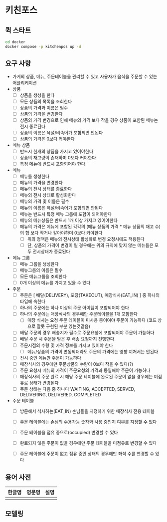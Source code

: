 # 키친포스

## 퀵 스타트

```sh
cd docker
docker compose -p kitchenpos up -d
```

## 요구 사항
- 가게의 상품, 메뉴, 주문테이블을 관리할 수 있고 사용자가 음식을 주문할 수 있는 어플리케이션
- 상품
  -[ ] 상품을 생성을 한다
  -[ ] 모든 상품의 목록을 조회한다
  -[ ] 상품의 가격과 이름은 필수
  -[ ] 상품의 가격을 변경한다
  -[ ] 상품의 가격 변경으로 인해 메뉴의 가격 보다 작을 경우 상품이 포함된 메뉴는 전시 종료된다
  -[ ] 상품의 이름은 욕설/비속어가 포함되면 안된다
  -[ ] 상품의 가격은 0보다 커야한다

- 메뉴 상품 
  -[ ] 반드시 한개의 상품을 가지고 있어야한다
  -[ ] 상품의 재고량이 존재하며 0보다 커야한다
  -[ ] 특정 메뉴에 반드시 포함되어야 한다

- 메뉴
  -[ ] 메뉴를 생성한다
  -[ ] 메뉴의 가격을 변경한다
  -[ ] 메뉴의 전시 상태를 종료한다
  -[ ] 메뉴의 전시 상태로 활성화한다
  -[ ] 메뉴의 가격 및 이름은 필수
  -[ ] 메뉴의 이름은 욕설/비속어가 포함되면 안된다
  -[ ] 메뉴는 반드시 특정 메뉴 그룹에 포함이 되어야한다
  -[ ] 메뉴의 메뉴상품은 반드시 1개 이상 가지고 있어야한다 
  -[ ] 메뉴의 가격은 메뉴에 포함된 각각의 (메뉴 상품의 가격 * 메뉴 상품의 재고 수)의 합 보다 작거나 같아야하며 0보다 커야한다
    -[ ] 위의 정책은 메뉴의 전시상태 활성화로 변경 요청시에도 적용된다
    -[ ] 단, 상품의 가격이 변경이 될 경우에는 위의 규칙에 맞지 않는 메뉴들은 모두 전시상태가 종료된다

- 메뉴 그룹
  -[ ] 메뉴 그룹을 생성한다
  -[ ] 메뉴그룹의 이름은 필수
  -[ ] 모든 메뉴그룹을 조회한다
  -[ ] 0개 이상의 메뉴를 가지고 있을 수 있다

- 주문
  -[ ] 주문은 [ 배달(DELIVERY), 포장(TAKEOUT), 매장식사(EAT_IN) ] 중 하나의 타입에 속한다
  -[ ] 하나의 주문에는 하나 이상의 주문 아이템이 포함되어야 한다
  -[ ] 하나의 주문에는 매장식사의 경우에만 주문테이블을 1개 포함한다
    -[ ] 매장 식사는 요청 주문 테이블이 미사용 중이여야 주문이 가능하다 (코드 상으로 잘못 구현된 부분 있는것같음)
  -[ ] 배달 주문의 경우 배송지가 필수로 주문요청에 포함되어야 주문이 가능하다
  -[ ] 배달 주문 시 주문을 받은 후 배송 요청까지 진행한다
  -[ ] 주문시점의 수량 및 가격 정보를 가지고 있어야 한다 
    -[ ] 메뉴/상품의 가격이 변동되더라도 주문의 가격에는 영향 끼쳐서는 안된다
  -[ ] 전시 중인 메뉴만 주문이 가능하다
  -[ ] 매장식사의 경우에만 주문상품의 수량이 0보다 작을 수 있다(?)
  -[ ] 주문 요청시 메뉴의 가격이 주문요청의 가격과 동일해야 주문이 가능하다
  -[ ] 매장식사의 주문 완료 시 해당 주문 테이블에 완료된 주문이 없을 경우에는 미점유로 상태가 변경된다
  -[ ] 주문 상태는 다음 중 하나다 WAITING, ACCEPTED, SERVED, DELIVERING, DELIVERED, COMPLETED

- 주문 테이블
  -[ ] 방문해서 식사하는(EAT_IN) 손님들을 지정하기 위한 매장식사 전용 테이블
  -[ ] 주문 테이블에는 손님의 수용가능 숫자와 사용 중인지 여부를 지정할 수 있다
  -[ ] 주문 테이블을 점유 중으로(occupied) 변경할 수 있다
  -[ ] 완료되지 않은 주문이 없을 경우에만 주문 테이블을 미점유로 변경할 수 있다
  -[ ] 주문 테이블에 주문이 없고 점유 중인 상태의 경우에만 좌석 수를 변경할 수 있다


## 용어 사전

| 한글명 | 영문명 | 설명 |
| --- | --- | --- |
|  |  |  |

## 모델링
